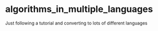 # algorithms_in_multiple_languages
Just following a tutorial and converting to lots of different languages
